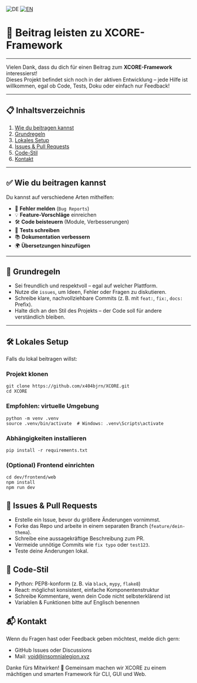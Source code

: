 ![DE](https://img.shields.io/badge/DE-green?style=for-the-badge)
[![EN](https://img.shields.io/badge/EN-blue?style=for-the-badge)](https://github.com/x404bjrn/XCORE/blob/main/docs/CONTRIBUTING_EN.md)

# 🤝 Beitrag leisten zu XCORE-Framework

---

Vielen Dank, dass du dich für einen Beitrag zum **XCORE-Framework** interessierst!  
Dieses Projekt befindet sich noch in der aktiven Entwicklung – jede Hilfe ist willkommen, egal ob Code, Tests, Doku oder einfach nur Feedback!

---

## 📋 Inhaltsverzeichnis

1. [Wie du beitragen kannst](#-wie-du-beitragen-kannst)
2. [Grundregeln](#-grundregeln)
3. [Lokales Setup](#-lokales-setup)
4. [Issues & Pull Requests](#-issues--pull-requests)
5. [Code-Stil](#-code-stil)
6. [Kontakt](#-kontakt)

---

## ✅ Wie du beitragen kannst

Du kannst auf verschiedene Arten mithelfen:

- 🔧 **Fehler melden** (`Bug Reports`)
- 💡 **Feature-Vorschläge** einreichen
- 🛠️ **Code beisteuern** (Module, Verbesserungen)
- 🧪 **Tests schreiben**
- 📚 **Dokumentation verbessern**
- 🌍 **Übersetzungen hinzufügen**

---

## 📌 Grundregeln

- Sei freundlich und respektvoll – egal auf welcher Plattform.
- Nutze die `issues`, um Ideen, Fehler oder Fragen zu diskutieren.
- Schreibe klare, nachvollziehbare Commits (z. B. mit `feat:`, `fix:`, `docs:` Prefix).
- Halte dich an den Stil des Projekts – der Code soll für andere verständlich bleiben.

---

## 🛠️ Lokales Setup

Falls du lokal beitragen willst:


### Projekt klonen
```
git clone https://github.com/x404bjrn/XCORE.git
cd XCORE
```

### Empfohlen: virtuelle Umgebung
```
python -m venv .venv
source .venv/bin/activate  # Windows: .venv\Scripts\activate
```

### Abhängigkeiten installieren
```
pip install -r requirements.txt
```

### (Optional) Frontend einrichten
```
cd dev/frontend/web
npm install
npm run dev
```

## 🔄 Issues & Pull Requests

- Erstelle ein Issue, bevor du größere Änderungen vornimmst.
- Forke das Repo und arbeite in einem separaten Branch (`feature/dein-thema`).
- Schreibe eine aussagekräftige Beschreibung zum PR.
- Vermeide unnötige Commits wie `fix typo` oder `test123`.
- Teste deine Änderungen lokal.

## 🎨 Code-Stil

- Python: PEP8-konform (z. B. via `black`, `mypy`, `flake8`)
- React: möglichst konsistent, einfache Komponentenstruktur
- Schreibe Kommentare, wenn dein Code nicht selbsterklärend ist
- Variablen & Funktionen bitte auf Englisch benennen

## 📬 Kontakt

Wenn du Fragen hast oder Feedback geben möchtest, melde dich gern:

- GitHub Issues oder Discussions
- Mail: [void@insomnialegion.xyz](mailto:void@insomnialegion.xyz)

Danke fürs Mitwirken! 🚀
Gemeinsam machen wir XCORE zu einem mächtigen und smarten Framework für CLI, GUI und Web.
